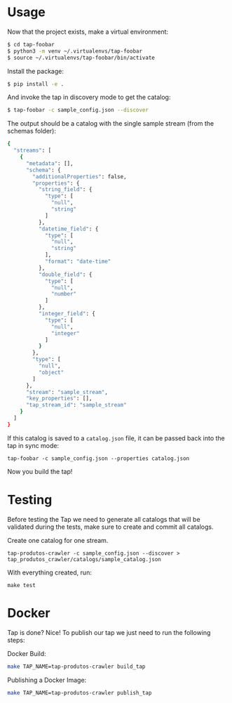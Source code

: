 # Usage

Now that the project exists, make a virtual environment:
```bash
$ cd tap-foobar
$ python3 -m venv ~/.virtualenvs/tap-foobar
$ source ~/.virtualenvs/tap-foobar/bin/activate
```
Install the package:
```bash
$ pip install -e .
```

And invoke the tap in discovery mode to get the catalog:
```bash
$ tap-foobar -c sample_config.json --discover
```
The output should be a catalog with the single sample stream (from the schemas folder):
```bash
{
  "streams": [
    {
      "metadata": [],
      "schema": {
        "additionalProperties": false,
        "properties": {
          "string_field": {
            "type": [
              "null",
              "string"
            ]
          },
          "datetime_field": {
            "type": [
              "null",
              "string"
            ],
            "format": "date-time"
          },
          "double_field": {
            "type": [
              "null",
              "number"
            ]
          },
          "integer_field": {
            "type": [
              "null",
              "integer"
            ]
          }
        },
        "type": [
          "null",
          "object"
        ]
      },
      "stream": "sample_stream",
      "key_properties": [],
      "tap_stream_id": "sample_stream"
    }
  ]
}
```
If this catalog is saved to a `catalog.json` file, it can be passed back into the tap in sync mode:
```
tap-foobar -c sample_config.json --properties catalog.json
```

Now you build the tap!

# Testing

Before testing the Tap we need to generate all catalogs that will be validated during the tests, 
make sure to create and commit all catalogs.

Create one catalog for one stream.
```
tap-produtos-crawler -c sample_config.json --discover > tap_produtos_crawler/catalogs/sample_catalog.json
```

With everything created, run:
```
make test
```

# Docker

Tap is done? Nice!
To publish our tap we just need to run the following steps:

Docker Build:
```sh
make TAP_NAME=tap-produtos-crawler build_tap
```
Publishing a Docker Image:
```sh
make TAP_NAME=tap-produtos-crawler publish_tap
```